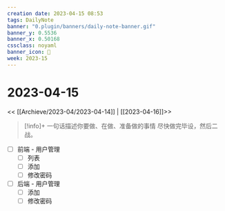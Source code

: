 ```yaml
---
creation date: 2023-04-15 08:53
tags: DailyNote
banner: "0.plugin/banners/daily-note-banner.gif"
banner_y: 0.5536
banner_x: 0.50168
cssclass: noyaml
banner_icon: 💌
week: 2023-15
---
```


# 2023-04-15

<< [[Archieve/2023-04/2023-04-14]] | [[2023-04-16]]>>


> [!info]+ 一句话描述你要做、在做、准备做的事情
> 尽快做完毕设，然后二战。


- [ ] 前端 - 用户管理
	- [ ] 列表
	- [ ] 添加
	- [ ] 修改密码
- [ ] 后端 - 用户管理
	- [ ] 添加
	- [ ] 修改密码
